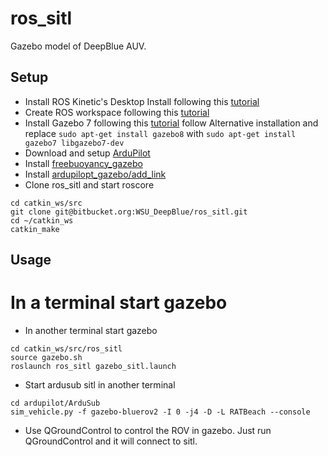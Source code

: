 # ros_sitl

Gazebo model of DeepBlue AUV.

## Setup
* Install ROS Kinetic's Desktop Install following this [tutorial](http://wiki.ros.org/kinetic/Installation/Ubuntu)
* Create ROS workspace following this [tutorial](http://wiki.ros.org/ROS/Tutorials/InstallingandConfiguringROSEnvironment)
* Install Gazebo 7 following this [tutorial](http://gazebosim.org/tutorials?tut=install_ubuntu) follow Alternative installation and replace ```sudo apt-get install gazebo8``` with ```sudo apt-get install gazebo7 libgazebo7-dev```
* Download and setup [ArduPilot](git@bitbucket.org:WSU_DeepBlue/ardupilot.git)
* Install [freebuoyancy_gazebo](git@bitbucket.org:WSU_DeepBlue/freebuoyancy_gazebo.git)
* Install [ardupilopt_gazebo/add_link](git@bitbucket.org:WSU_DeepBlue/ardupilot_gazebo.git)
* Clone ros_sitl and start roscore
```
cd catkin_ws/src
git clone git@bitbucket.org:WSU_DeepBlue/ros_sitl.git
cd ~/catkin_ws
catkin_make
```

## Usage
In a terminal start gazebo
=======
* In another terminal start gazebo
```
cd catkin_ws/src/ros_sitl
source gazebo.sh
roslaunch ros_sitl gazebo_sitl.launch
```
* Start ardusub sitl in another terminal
```
cd ardupilot/ArduSub
sim_vehicle.py -f gazebo-bluerov2 -I 0 -j4 -D -L RATBeach --console
```
* Use QGroundControl to control the ROV in gazebo. Just run QGroundControl and it will connect to sitl. 



